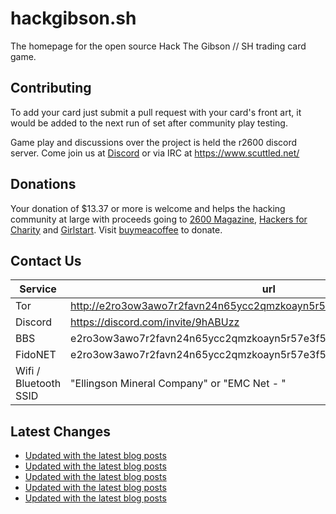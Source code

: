 # hackgibson.sh
The homepage for the open source Hack The Gibson // SH trading card game.


## Contributing

To add your card just submit a pull request with your card's front art, it would be added to the next run of set after community play testing.

Game play and discussions over the project is held the r2600 discord server. Come join us at [Discord](https://discord.com/invite/9hABUzz) or via IRC at https://www.scuttled.net/


## Donations

Your donation of $13.37 or more is welcome and helps the hacking community at large with proceeds going to [2600 Magazine](https://2600.com/), [Hackers for Charity](https://hackersforcharity.org) and [Girlstart](https://girlstart.org).  Visit [buymeacoffee](https://www.buymeacoffee.com/hackgibson.sh) to donate.


## Contact Us

Service | url
-|-
Tor | http://e2ro3ow3awo7r2favn24n65ycc2qmzkoayn5r57e3f56nvjwdcgg32ad.onion
Discord | https://discord.com/invite/9hABUzz
BBS | e2ro3ow3awo7r2favn24n65ycc2qmzkoayn5r57e3f56nvjwdcgg32ad.onion:23
FidoNET | e2ro3ow3awo7r2favn24n65ycc2qmzkoayn5r57e3f56nvjwdcgg32ad.onion:24554
Wifi / Bluetooth SSID | "Ellingson Mineral Company" or "EMC Net - <fidonet address>"

## Latest Changes
<!-- BLOG-POST-LIST:START -->
- [Updated with the latest blog posts](https://github.com/DFW2600/hackgibson.sh/commit/48f52a3973fa30948bb5f42214964509279be552)
- [Updated with the latest blog posts](https://github.com/DFW2600/hackgibson.sh/commit/a1b5efa0b82943c06ff66a6af7f4ef05f67cb76e)
- [Updated with the latest blog posts](https://github.com/DFW2600/hackgibson.sh/commit/2fe2ad75c40216bb43554b8068eacf1ea7cae9fa)
- [Updated with the latest blog posts](https://github.com/DFW2600/hackgibson.sh/commit/2705ed0baa6159acdaee8c78befc0bf636b19ee4)
- [Updated with the latest blog posts](https://github.com/DFW2600/hackgibson.sh/commit/0f937b78d5203526f57e92ea845657803a026faf)
<!-- BLOG-POST-LIST:END -->

